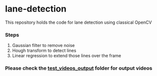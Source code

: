 # lane-detection
This repository holds the code for lane detection using classical OpenCV

### Steps
1. Gaussian filter to remove noise
2. Hough transform to detect lines
3. Linear regression to extend those lines over the frame

### Please check the [test_videos_output](https://github.com/sarimzafar/lane-detection/tree/master/test_videos_output) folder for output videos
